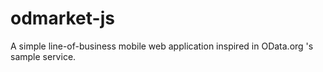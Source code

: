 odmarket-js
===========

A simple line-of-business mobile web application inspired in OData.org 's sample service.